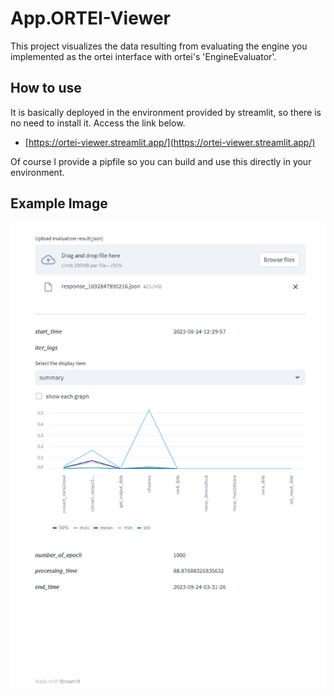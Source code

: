 # App.ORTEI-Viewer

This project visualizes the data resulting from evaluating the engine you implemented as the ortei interface with ortei's 'EngineEvaluator'.

## How to use
It is basically deployed in the environment provided by streamlit, so there is no need to install it. Access the link below.
 - [https://ortei-viewer.streamlit.app/](https://ortei-viewer.streamlit.app/)

Of course I provide a pipfile so you can build and use this directly in your environment.

## Example Image

![](./resource/example_image.PNG)